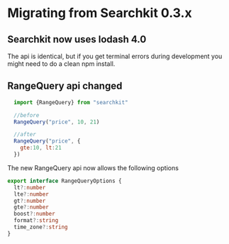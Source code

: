 # Migrating from Searchkit 0.3.x

## Searchkit now uses lodash 4.0
The api is identical, but if you get terminal errors during development
you might need to do a clean npm install.

## RangeQuery api changed

```jsx
  import {RangeQuery} from "searchkit"

  //before
  RangeQuery("price", 10, 21)

  //after
  RangeQuery("price", {
    gte:10, lt:21
  })
```

The new RangeQuery api now allows the following options
```typescript
export interface RangeQueryOptions {
  lt?:number
  lte?:number
  gt?:number
  gte?:number
  boost?:number
  format?:string
  time_zone?:string
}
```
